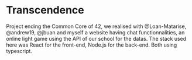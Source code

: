 # Transcendence

Project ending the Common Core of 42, we realised with @Loan-Matarise, @andrew19, @jbuan and myself a website having chat functionnalities, an online light game using the API of our school for the datas. The stack used here was React for the front-end, Node.js for the back-end. Both using typescript.

